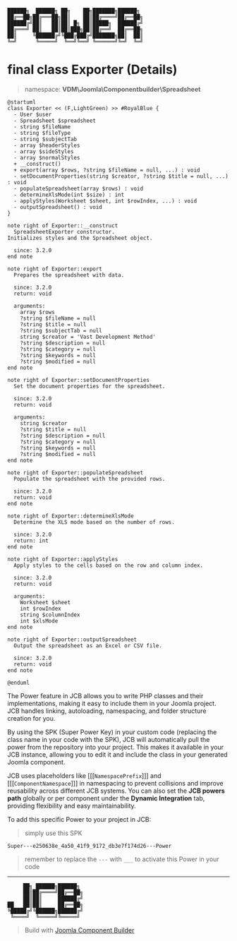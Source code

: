 ```
██████╗  ██████╗ ██╗    ██╗███████╗██████╗
██╔══██╗██╔═══██╗██║    ██║██╔════╝██╔══██╗
██████╔╝██║   ██║██║ █╗ ██║█████╗  ██████╔╝
██╔═══╝ ██║   ██║██║███╗██║██╔══╝  ██╔══██╗
██║     ╚██████╔╝╚███╔███╔╝███████╗██║  ██║
╚═╝      ╚═════╝  ╚══╝╚══╝ ╚══════╝╚═╝  ╚═╝
```
# final class Exporter (Details)
> namespace: **VDM\Joomla\Componentbuilder\Spreadsheet**

```uml
@startuml
class Exporter << (F,LightGreen) >> #RoyalBlue {
  - User $user
  - Spreadsheet $spreadsheet
  - string $fileName
  - string $fileType
  - string $subjectTab
  - array $headerStyles
  - array $sideStyles
  - array $normalStyles
  + __construct()
  + export(array $rows, ?string $fileName = null, ...) : void
  - setDocumentProperties(string $creator, ?string $title = null, ...) : void
  - populateSpreadsheet(array $rows) : void
  - determineXlsMode(int $size) : int
  - applyStyles(Worksheet $sheet, int $rowIndex, ...) : void
  - outputSpreadsheet() : void
}

note right of Exporter::__construct
  SpreadsheetExporter constructor.
Initializes styles and the Spreadsheet object.

  since: 3.2.0
end note

note right of Exporter::export
  Prepares the spreadsheet with data.

  since: 3.2.0
  return: void
  
  arguments:
    array $rows
    ?string $fileName = null
    ?string $title = null
    ?string $subjectTab = null
    string $creator = 'Vast Development Method'
    ?string $description = null
    ?string $category = null
    ?string $keywords = null
    ?string $modified = null
end note

note right of Exporter::setDocumentProperties
  Set the document properties for the spreadsheet.

  since: 3.2.0
  return: void
  
  arguments:
    string $creator
    ?string $title = null
    ?string $description = null
    ?string $category = null
    ?string $keywords = null
    ?string $modified = null
end note

note right of Exporter::populateSpreadsheet
  Populate the spreadsheet with the provided rows.

  since: 3.2.0
  return: void
end note

note right of Exporter::determineXlsMode
  Determine the XLS mode based on the number of rows.

  since: 3.2.0
  return: int
end note

note right of Exporter::applyStyles
  Apply styles to the cells based on the row and column index.

  since: 3.2.0
  return: void
  
  arguments:
    Worksheet $sheet
    int $rowIndex
    string $columnIndex
    int $xlsMode
end note

note right of Exporter::outputSpreadsheet
  Output the spreadsheet as an Excel or CSV file.

  since: 3.2.0
  return: void
end note
 
@enduml
```

The Power feature in JCB allows you to write PHP classes and their implementations, making it easy to include them in your Joomla project. JCB handles linking, autoloading, namespacing, and folder structure creation for you.

By using the SPK (Super Power Key) in your custom code (replacing the class name in your code with the SPK), JCB will automatically pull the power from the repository into your project. This makes it available in your JCB instance, allowing you to edit it and include the class in your generated Joomla component.

JCB uses placeholders like [[[`NamespacePrefix`]]] and [[[`ComponentNamespace`]]] in namespacing to prevent collisions and improve reusability across different JCB systems. You can also set the **JCB powers path** globally or per component under the **Dynamic Integration** tab, providing flexibility and easy maintainability.

To add this specific Power to your project in JCB:

> simply use this SPK
```
Super---e250638e_4a50_41f9_9172_db3e7f174d26---Power
```
> remember to replace the `---` with `___` to activate this Power in your code

---
```
     ██╗ ██████╗██████╗
     ██║██╔════╝██╔══██╗
     ██║██║     ██████╔╝
██   ██║██║     ██╔══██╗
╚█████╔╝╚██████╗██████╔╝
 ╚════╝  ╚═════╝╚═════╝
```
> Build with [Joomla Component Builder](https://git.vdm.dev/joomla/Component-Builder)

